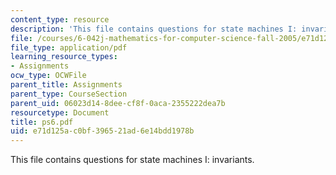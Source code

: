 ```yaml
---
content_type: resource
description: 'This file contains questions for state machines I: invariants.'
file: /courses/6-042j-mathematics-for-computer-science-fall-2005/e71d125ac0bf396521ad6e14bdd1978b_ps6.pdf
file_type: application/pdf
learning_resource_types:
- Assignments
ocw_type: OCWFile
parent_title: Assignments
parent_type: CourseSection
parent_uid: 06023d14-8dee-cf8f-0aca-2355222dea7b
resourcetype: Document
title: ps6.pdf
uid: e71d125a-c0bf-3965-21ad-6e14bdd1978b
---
```

This file contains questions for state machines I: invariants.

